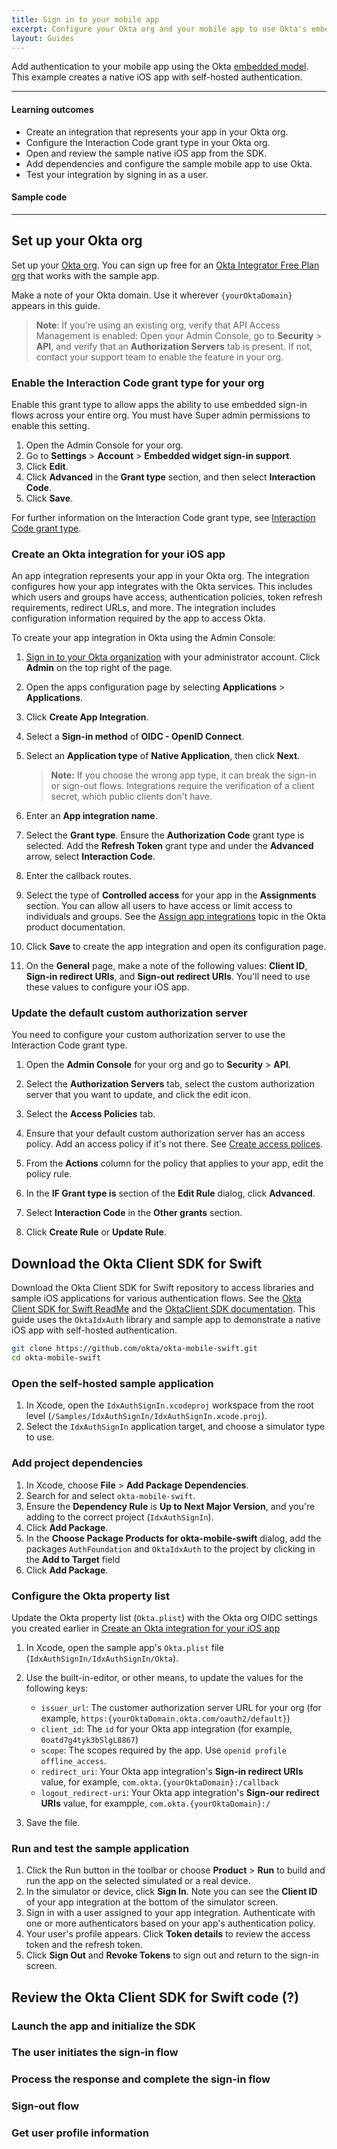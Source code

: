 ```yaml
---
title: Sign in to your mobile app
excerpt: Configure your Okta org and your mobile app to use Okta's embedded sign-in flow.
layout: Guides
---
```


Add authentication to your mobile app using the Okta [embedded model](/docs/concepts/redirect-vs-embedded/#embedded-authentication). This example creates a native iOS app with self-hosted authentication.

---

#### Learning outcomes

* Create an integration that represents your app in your Okta org.
* Configure the Interaction Code grant type in your Okta org.
* Open and review the sample native iOS app from the SDK.
* Add dependencies and configure the sample mobile app to use Okta.
* Test your integration by signing in as a user.

#### Sample code

<StackSnippet snippet="samplecode" />

---

## Set up your Okta org

Set up your [Okta org](/docs/concepts/okta-organizations/). You can sign up free for an [Okta Integrator Free Plan org](https://developer.okta.com/signup/) that works with the sample app.

Make a note of your Okta domain. Use it wherever `{yourOktaDomain}` appears in this guide.

> **Note**: If you're using an existing org, verify that API Access Management is enabled: Open your Admin Console, go to **Security** > **API**, and verify that an **Authorization Servers** tab is present. If not, contact your support team to enable the feature in your org.
>

### Enable the Interaction Code grant type for your org

Enable this grant type to allow apps the ability to use embedded sign-in flows across your entire org. You must have Super admin permissions to enable this setting.

1. Open the Admin Console for your org.
1. Go to **Settings** > **Account** > **Embedded widget sign-in support**.
1. Click **Edit**.
1. Click **Advanced** in the **Grant type** section, and then select **Interaction Code**.
1. Click **Save**.

For further information on the Interaction Code grant type, see [Interaction Code grant type](/docs/concepts/interaction-code/).

### Create an Okta integration for your iOS app

An app integration represents your app in your Okta org. The integration configures how your app integrates with the Okta services. This includes which users and groups have access, authentication policies, token refresh requirements, redirect URLs, and more. The integration includes configuration information required by the app to access Okta.

To create your app integration in Okta using the Admin Console:

1. [Sign in to your Okta organization](https://developer.okta.com/login) with your administrator account. Click **Admin** on the top right of the page.
1. Open the apps configuration page by selecting **Applications** > **Applications**.
1. Click **Create App Integration**.
1. Select a **Sign-in method** of **OIDC - OpenID Connect**.
1. Select an **Application type** of **Native Application**, then click **Next**.
   > **Note:** If you choose the wrong app type, it can break the sign-in or sign-out flows. Integrations require the verification of a client secret, which public clients don't have.
1. Enter an **App integration name**.
1. Select the **Grant type**. Ensure the **Authorization Code** grant type is selected. Add the **Refresh Token** grant type and under the **Advanced** arrow, select **Interaction Code**.
1. Enter the callback routes.

    <StackSnippet snippet="redirectvalues" />

1. Select the type of **Controlled access** for your app in the **Assignments** section. You can allow all users to have access or limit access to individuals and groups. See the [Assign app integrations](https://help.okta.com/okta_help.htm?type=oie&id=ext-lcm-user-app-assign) topic in the Okta product documentation.
1. Click **Save** to create the app integration and open its configuration page.
1. On the **General** page, make a note of the following values: **Client ID**, **Sign-in redirect URIs**, and **Sign-out redirect URIs**. You'll need to use these values to configure your iOS app.

### Update the default custom authorization server

You need to configure your custom authorization server to use the Interaction Code grant type.

1. Open the **Admin Console** for your org and go to **Security** > **API**.
1. Select the **Authorization Servers** tab, select the custom authorization server that you want to update, and click the edit icon.
1. Select the **Access Policies** tab.
1. Ensure that your default custom authorization server has an access policy. Add an access policy if it's not there. See [Create access polices](https://help.okta.com/okta_help.htm?type=oie&id=ext-create-access-policies).
1. From the **Actions** column for the policy that applies to your app, edit the policy rule.
1. In the **IF Grant type is** section of the **Edit Rule** dialog, click **Advanced**.
1. Select **Interaction Code** in the **Other grants** section.

     <VerifyICGrantType />

1. Click **Create Rule** or **Update Rule**.

## Download the Okta Client SDK for Swift

Download the Okta Client SDK for Swift repository to access libraries and sample iOS applications for various authentication flows. See the [Okta Client SDK for Swift ReadMe](https://github.com/okta/okta-mobile-swift?tab=readme-ov-file#okta-client-sdk-for-swift) and the [OktaClient SDK documentation](https://okta.github.io/okta-mobile-swift/development/documentation/). This guide uses the `OktaIdxAuth` library and sample app to demonstrate a native iOS app with self-hosted authentication.

```bash
git clone https://github.com/okta/okta-mobile-swift.git
cd okta-mobile-swift
```

### Open the self-hosted sample application

1. In Xcode, open the `IdxAuthSignIn.xcodeproj` workspace from the root level (`/Samples/IdxAuthSignIn/IdxAuthSignIn.xcode.proj`).
1. Select the `IdxAuthSignIn` application target, and choose a simulator type to use.

### Add project dependencies

1. In Xcode, choose **File** > **Add Package Dependencies**.
1. Search for and select `okta-mobile-swift`.
1. Ensure the **Dependency Rule** is **Up to Next Major Version**, and you're adding to the correct project (`IdxAuthSignIn`).
1. Click **Add Package**.
1. In the **Choose Package Products for okta-mobile-swift** dialog, add the packages `AuthFoundation` and `OktaIdxAuth` to the project by clicking in the **Add to Target** field
1. Click **Add Package**.

### Configure the Okta property list

Update the Okta property list (`Okta.plist`) with the Okta org OIDC settings you created earlier in [Create an Okta integration for your iOS app](#create-an-okta-integration-for-your-ios-app)

1. In Xcode, open the sample app's `Okta.plist` file (`IdxAuthSignIn/IdxAuthSignIn/Okta`).
1. Use the built-in-editor, or other means, to update the values for the following keys:

    * `issuer_url`: The customer authorization server URL for your org (for example, `https:{yourOktaDomain.okta.com/oauth2/default}`)
    * `client_id`: The `id` for your Okta app integration (for example, `0oatd7g4tyk3bSlgL8867`)
    * `scope`: The scopes required by the app. Use `openid profile offline_access`.
    * `redirect_uri`: Your Okta app integration's **Sign-in redirect URIs** value, for example, `com.okta.{yourOktaDomain}:/callback`
    * `logout_redirect-uri`: Your Okta app integration's **Sign-our redirect URIs** value, for exampple, `com.okta.{yourOktaDomain}:/`

1. Save the file.

### Run and test the sample application

1. Click the Run button in the toolbar or choose **Product** > **Run** to build and run the app on the selected simulated or a real device.
1. In the simulator or device, click **Sign In**. Note you can see the **Client ID** of your app integration at the bottom of the simulator screen.
1. Sign in with a user assigned to your app integration. Authenticate with one or more authenticators based on your app's authentication policy.
1. Your user's profile appears. Click **Token details** to review the access token and the refresh token.
1. Click **Sign Out** and **Revoke Tokens** to sign out and return to the sign-in screen.


## Review the Okta Client SDK for Swift code (?)

### Launch the app and initialize the SDK

### The user initiates the sign-in flow

### Process the response and complete the sign-in flow

### Sign-out flow

### Get user profile information

